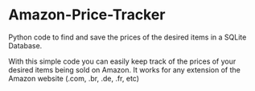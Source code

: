 # Amazon-Price-Tracker
Python code to find and save the prices of the desired items in a SQLite Database.

With this simple code you can easily keep track of the prices of your desired items being sold on Amazon.
It works for any extension of the Amazon website (.com, .br, .de, .fr, etc)
